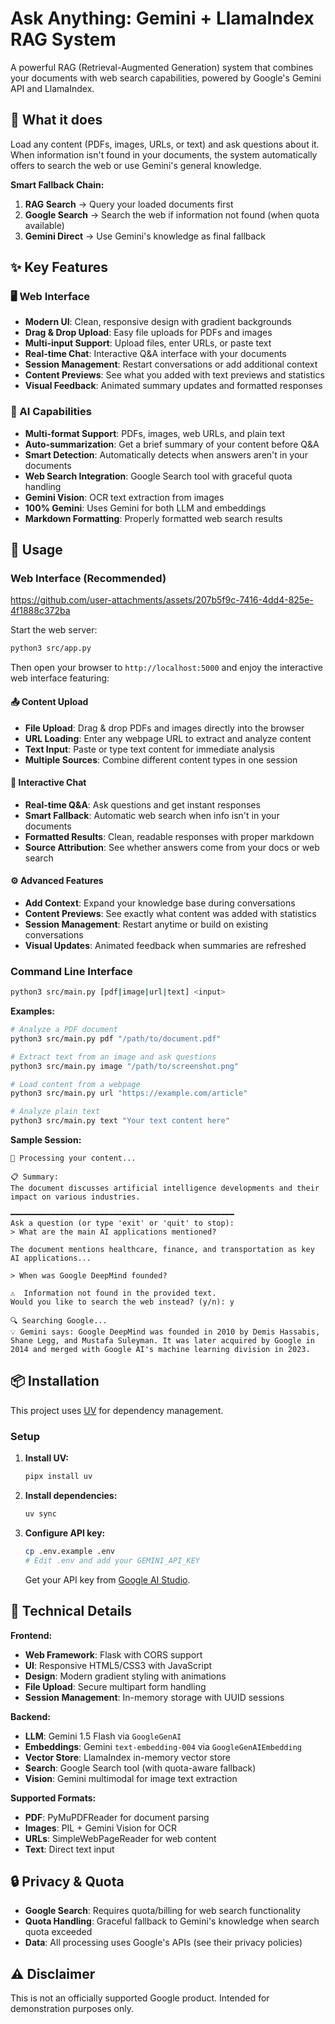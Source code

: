 # Ask Anything: Gemini + LlamaIndex RAG System

A powerful RAG (Retrieval-Augmented Generation) system that combines your documents with web search capabilities, powered by Google's Gemini API and LlamaIndex.

<!-- INSERT_DEMO_VIDEO -->

## 🎯 What it does

Load any content (PDFs, images, URLs, or text) and ask questions about it. When information isn't found in your documents, the system automatically offers to search the web or use Gemini's general knowledge.

**Smart Fallback Chain:**
1. **RAG Search** → Query your loaded documents first
2. **Google Search** → Search the web if information not found (when quota available)
3. **Gemini Direct** → Use Gemini's knowledge as final fallback

## ✨ Key Features

### 🖥️ Web Interface
- **Modern UI**: Clean, responsive design with gradient backgrounds
- **Drag & Drop Upload**: Easy file uploads for PDFs and images
- **Multi-input Support**: Upload files, enter URLs, or paste text
- **Real-time Chat**: Interactive Q&A interface with your documents
- **Session Management**: Restart conversations or add additional context
- **Content Previews**: See what you added with text previews and statistics
- **Visual Feedback**: Animated summary updates and formatted responses

### 🧠 AI Capabilities  
- **Multi-format Support**: PDFs, images, web URLs, and plain text
- **Auto-summarization**: Get a brief summary of your content before Q&A
- **Smart Detection**: Automatically detects when answers aren't in your documents
- **Web Search Integration**: Google Search tool with graceful quota handling
- **Gemini Vision**: OCR text extraction from images
- **100% Gemini**: Uses Gemini for both LLM and embeddings
- **Markdown Formatting**: Properly formatted web search results

## 🚀 Usage

### Web Interface (Recommended)


https://github.com/user-attachments/assets/207b5f9c-7416-4dd4-825e-4f1888c372ba



Start the web server:
```bash
python3 src/app.py
```

Then open your browser to `http://localhost:5000` and enjoy the interactive web interface featuring:

#### 📤 **Content Upload**
- **File Upload**: Drag & drop PDFs and images directly into the browser
- **URL Loading**: Enter any webpage URL to extract and analyze content  
- **Text Input**: Paste or type text content for immediate analysis
- **Multiple Sources**: Combine different content types in one session

#### 💬 **Interactive Chat**
- **Real-time Q&A**: Ask questions and get instant responses
- **Smart Fallback**: Automatic web search when info isn't in your documents
- **Formatted Results**: Clean, readable responses with proper markdown
- **Source Attribution**: See whether answers come from your docs or web search

#### ⚙️ **Advanced Features**
- **Add Context**: Expand your knowledge base during conversations
- **Content Previews**: See exactly what content was added with statistics
- **Session Management**: Restart anytime or build on existing conversations
- **Visual Updates**: Animated feedback when summaries are refreshed

### Command Line Interface

```bash
python3 src/main.py [pdf|image|url|text] <input>
```

**Examples:**
```bash
# Analyze a PDF document
python3 src/main.py pdf "/path/to/document.pdf"

# Extract text from an image and ask questions
python3 src/main.py image "/path/to/screenshot.png"

# Load content from a webpage
python3 src/main.py url "https://example.com/article"

# Analyze plain text
python3 src/main.py text "Your text content here"
```

**Sample Session:**
```
📄 Processing your content...

📋 Summary:
The document discusses artificial intelligence developments and their impact on various industries.

━━━━━━━━━━━━━━━━━━━━━━━━━━━━━━━━━━━━━━━━━━━━━━━━━━
Ask a question (or type 'exit' or 'quit' to stop):
> What are the main AI applications mentioned?

The document mentions healthcare, finance, and transportation as key AI applications...

> When was Google DeepMind founded?

⚠️  Information not found in the provided text.
Would you like to search the web instead? (y/n): y

🔍 Searching Google...
💡 Gemini says: Google DeepMind was founded in 2010 by Demis Hassabis, Shane Legg, and Mustafa Suleyman. It was later acquired by Google in 2014 and merged with Google AI's machine learning division in 2023.
```

## 📦 Installation

This project uses [UV](https://docs.astral.sh/uv/) for dependency management.

### Setup

1. **Install UV:**
   ```bash
   pipx install uv
   ```

2. **Install dependencies:**
   ```bash
   uv sync
   ```

3. **Configure API key:**
   ```bash
   cp .env.example .env
   # Edit .env and add your GEMINI_API_KEY
   ```

   Get your API key from [Google AI Studio](https://aistudio.google.com/apikey).

## 🔧 Technical Details

**Frontend:**
- **Web Framework**: Flask with CORS support
- **UI**: Responsive HTML5/CSS3 with JavaScript
- **Design**: Modern gradient styling with animations
- **File Upload**: Secure multipart form handling
- **Session Management**: In-memory storage with UUID sessions

**Backend:**
- **LLM**: Gemini 1.5 Flash via `GoogleGenAI`
- **Embeddings**: Gemini `text-embedding-004` via `GoogleGenAIEmbedding`
- **Vector Store**: LlamaIndex in-memory vector store
- **Search**: Google Search tool (with quota-aware fallback)
- **Vision**: Gemini multimodal for image text extraction

**Supported Formats:**
- **PDF**: PyMuPDFReader for document parsing
- **Images**: PIL + Gemini Vision for OCR
- **URLs**: SimpleWebPageReader for web content
- **Text**: Direct text input

## 🔒 Privacy & Quota

- **Google Search**: Requires quota/billing for web search functionality
- **Quota Handling**: Graceful fallback to Gemini's knowledge when search quota exceeded
- **Data**: All processing uses Google's APIs (see their privacy policies)

## ⚠️ Disclaimer

This is not an officially supported Google product. Intended for demonstration purposes only.
